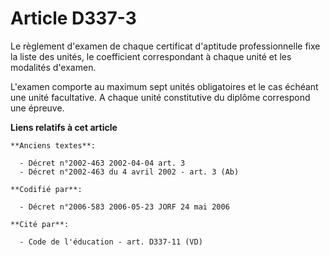 # Article D337-3

Le règlement d'examen de chaque certificat d'aptitude professionnelle fixe la liste des unités, le coefficient correspondant
à chaque unité et les modalités d'examen.

L'examen comporte au maximum sept unités obligatoires et le cas échéant une unité facultative. A chaque unité constitutive du
diplôme correspond une épreuve.

**Liens relatifs à cet article**

	**Anciens textes**:

	  - Décret n°2002-463 2002-04-04 art. 3
	  - Décret n°2002-463 du 4 avril 2002 - art. 3 (Ab)

	**Codifié par**:

	  - Décret n°2006-583 2006-05-23 JORF 24 mai 2006

	**Cité par**:

	  - Code de l'éducation - art. D337-11 (VD)

